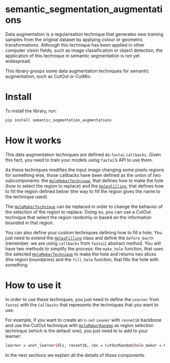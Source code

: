 semantic_segmentation_augmentations
================

<!-- WARNING: THIS FILE WAS AUTOGENERATED! DO NOT EDIT! -->

Data augmentation is a regularisation technique that generates new
training samples from the original dataset by applying colour or
geometric transformations. Although this technique has been applied in
other computer vision fields, such as image classification or object
detection, the application of this technique in semantic segmentation is
not yet widespread.

This library groups some data augmentation techniques for semantic
augmentation, such as CutOut or CutMix.

# Install

To install the library, run:

``` sh
pip install semantic_segmentation_augmentations
```

# How it works

This data augmentation techniques are defined as `fastai` `callbacks`.
Given this fact, you need to train your models using `fastai`’s API to
use them.

As these techniques modifies the input image changing some pixels
regions for something else, those callbacks have been defined as the
union of two subcomponents: the
[`HoleMakerTechnique`](https://ruescog.github.io/semantic_segmentation_augmentations/holemakertechnique.html#holemakertechnique),
that defines how to make the hole (how to select the region to replace)
and the
[`HolesFilling`](https://ruescog.github.io/semantic_segmentation_augmentations/holesfilling.html#holesfilling),
that defines how to fill the region defined below (the way to fill the
region gives the name to the technique used).

The
[`HoleMakerTechnique`](https://ruescog.github.io/semantic_segmentation_augmentations/holemakertechnique.html#holemakertechnique)
can be replaced in order to change the behavior of the selection of the
region to replace. Doing so, you can use a CutOut technique that select
the region randomly or based on the information bounded in that region.

You can also define your custom techniques defining how to fill a hole.
You just need to extend the
[`HolesFilling`](https://ruescog.github.io/semantic_segmentation_augmentations/holesfilling.html#holesfilling)
class and define the `before_bacth` (remember: we are using `callbacks`
from `fastai`) abstract method. You will have two methods to simplify
the process: the `make_hole` function, that uses the selected
[`HoleMakerTechnique`](https://ruescog.github.io/semantic_segmentation_augmentations/holemakertechnique.html#holemakertechnique)
to make the hole and returns two slices (the region boundaries) and the
`fill_hole` function, that fills the hole with something.

# How to use it

In order to use these techniques, you just need to define the `Learner`
from `fastai` with the `Callbacks` that represents the techniques that
you want to use.

For example, if you want to create an `U-net` `Leaner` with `resnet18`
backbone and use the CutOut technique with
[`HoleMakerRandom`](https://ruescog.github.io/semantic_segmentation_augmentations/holemakerrandom.html#holemakerrandom)
as region selection techinique (which is the default one), you just need
to to add to your learner:

``` sh
learner = unet_learner(dls, resnet18, cbs = CutOutRandom(hole_maker = HoleMakerRandom()))
```

In the next sections we explain all the details of those components.

